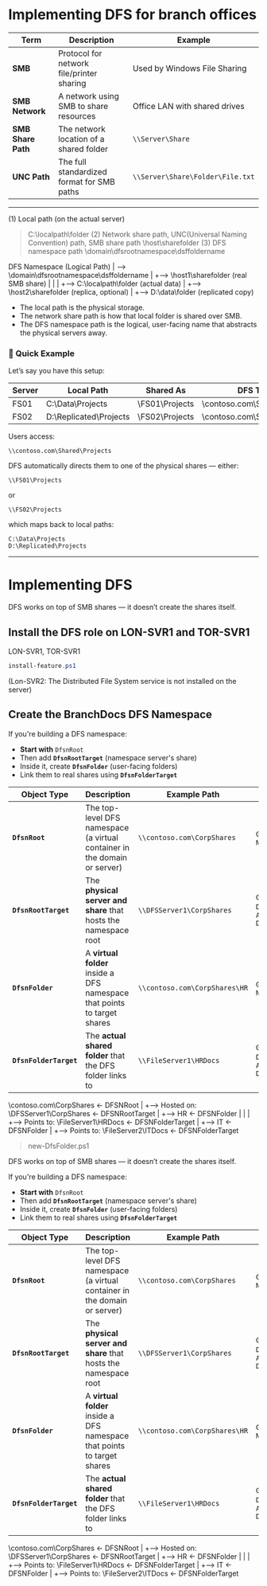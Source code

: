 # Implementing DFS for branch offices

| Term               | Description                                | Example                          |
| ------------------ | ------------------------------------------ | -------------------------------- |
| **SMB**            | Protocol for network file/printer sharing  | Used by Windows File Sharing     |
| **SMB Network**    | A network using SMB to share resources     | Office LAN with shared drives    |
| **SMB Share Path** | The network location of a shared folder    | `\\Server\Share`                 |
| **UNC Path**       | The full standardized format for SMB paths | `\\Server\Share\Folder\File.txt` |

---

(1) Local path (on the actual server)
> C:\localpath\folder
(2) Network share path, UNC(Universal Naming Convention) path, SMB share path
> \\host\sharefolder
(3) DFS namespace path
> \\domain\dfsrootnamespace\dsffoldername

DFS Namespace (Logical Path)
     |
     --> \\domain\dfsrootnamespace\dsffoldername
             |
             +--> \\host1\sharefolder  (real SMB share)
             |         |
             |         +--> C:\localpath\folder  (actual data)
             |
             +--> \\host2\sharefolder  (replica, optional)
                       |
                       +--> D:\data\folder  (replicated copy)

- The local path is the physical storage.
- The network share path is how that local folder is shared over SMB.
- The DFS namespace path is the logical, user-facing name that abstracts the physical servers away.

### 🔹 Quick Example

Let’s say you have this setup:

| Server | Local Path             | Shared As      | DFS Target                   |
| ------ | ---------------------- | -------------- | ---------------------------- |
| FS01   | C:\Data\Projects       | \FS01\Projects | \contoso.com\Shared\Projects |
| FS02   | D:\Replicated\Projects | \FS02\Projects | \contoso.com\Shared\Projects |

Users access:

```
\\contoso.com\Shared\Projects
```

DFS automatically directs them to one of the physical shares — either:

```
\\FS01\Projects
```

or

```
\\FS02\Projects
```

which maps back to local paths:

```
C:\Data\Projects
D:\Replicated\Projects
```

---

# Implementing DFS

DFS works on top of SMB shares — it doesn’t create the shares itself.

## Install the DFS role on LON-SVR1 and TOR-SVR1

LON-SVR1, TOR-SVR1

```powershell
install-feature.ps1
```

(Lon-SVR2: The Distributed File System service is not installed on the server)

## Create the BranchDocs DFS Namespace

If you're building a DFS namespace:

* **Start with** `DfsnRoot`
* Then add **`DfsnRootTarget`** (namespace server's share)
* Inside it, create **`DfsnFolder`** (user-facing folders)
* Link them to real shares using **`DfsnFolderTarget`**

| Object Type            | Description                                                               | Example Path                  | Key Cmdlets                                    |
| ---------------------- | ------------------------------------------------------------------------- | ----------------------------- | ---------------------------------------------- |
| **`DfsnRoot`**         | The top-level DFS namespace (a virtual container in the domain or server) | `\\contoso.com\CorpShares`    | `Get-DfsnRoot`, `New-DfsnRoot`                 |
| **`DfsnRootTarget`**   | The **physical server and share** that hosts the namespace root           | `\\DFSServer1\CorpShares`     | `Get-DfsnRootTarget`, `Add-DfsnRootTarget`     |
| **`DfsnFolder`**       | A **virtual folder** inside a DFS namespace that points to target shares  | `\\contoso.com\CorpShares\HR` | `Get-DfsnFolder`, `New-DfsnFolder`             |
| **`DfsnFolderTarget`** | The **actual shared folder** that the DFS folder links to                 | `\\FileServer1\HRDocs`        | `Get-DfsnFolderTarget`, `Add-DfsnFolderTarget` |

\\contoso.com\CorpShares                      ← DFSNRoot
        |
        +--> Hosted on: \\DFSServer1\CorpShares      ← DFSNRootTarget
        |
        +--> HR                                  ← DFSNFolder
        |      |
        |      +--> Points to: \\FileServer1\HRDocs     ← DFSNFolderTarget
        |
        +--> IT                                  ← DFSNFolder
               |
               +--> Points to: \\FileServer2\ITDocs     ← DFSNFolderTarget

> new-DfsFolder.ps1

DFS works on top of SMB shares — it doesn’t create the shares itself.


If you're building a DFS namespace:

* **Start with** `DfsnRoot`
* Then add **`DfsnRootTarget`** (namespace server's share)
* Inside it, create **`DfsnFolder`** (user-facing folders)
* Link them to real shares using **`DfsnFolderTarget`**

| Object Type            | Description                                                               | Example Path                  | Key Cmdlets                                    |
| ---------------------- | ------------------------------------------------------------------------- | ----------------------------- | ---------------------------------------------- |
| **`DfsnRoot`**         | The top-level DFS namespace (a virtual container in the domain or server) | `\\contoso.com\CorpShares`    | `Get-DfsnRoot`, `New-DfsnRoot`                 |
| **`DfsnRootTarget`**   | The **physical server and share** that hosts the namespace root           | `\\DFSServer1\CorpShares`     | `Get-DfsnRootTarget`, `Add-DfsnRootTarget`     |
| **`DfsnFolder`**       | A **virtual folder** inside a DFS namespace that points to target shares  | `\\contoso.com\CorpShares\HR` | `Get-DfsnFolder`, `New-DfsnFolder`             |
| **`DfsnFolderTarget`** | The **actual shared folder** that the DFS folder links to                 | `\\FileServer1\HRDocs`        | `Get-DfsnFolderTarget`, `Add-DfsnFolderTarget` |

\\contoso.com\CorpShares                      ← DFSNRoot
        |
        +--> Hosted on: \\DFSServer1\CorpShares      ← DFSNRootTarget
        |
        +--> HR                                  ← DFSNFolder
        |      |
        |      +--> Points to: \\FileServer1\HRDocs     ← DFSNFolderTarget
        |
        +--> IT                                  ← DFSNFolder
               |
               +--> Points to: \\FileServer2\ITDocs     ← DFSNFolderTarget

